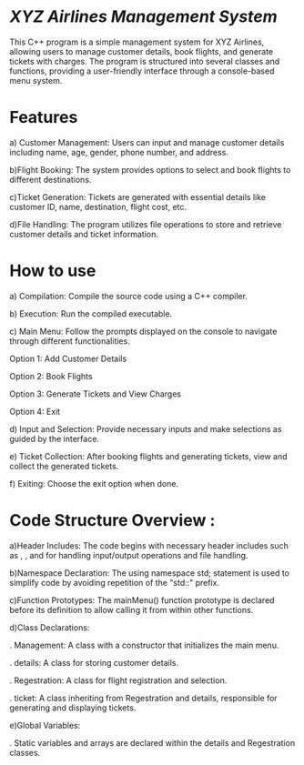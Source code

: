 # ***XYZ Airlines Management System***

This C++ program is a simple management system for XYZ Airlines, allowing users to manage customer details, book flights, and generate tickets with charges. The program is structured into several classes and functions, providing a user-friendly interface through a console-based menu system.

# **Features**

a) Customer Management: Users can input and manage customer details including name, age, gender, phone number, and address.

b)Flight Booking: The system provides options to select and book flights to different destinations.

c)Ticket Generation: Tickets are generated with essential details like customer ID, name, destination, flight cost, etc.

d)File Handling: The program utilizes file operations to store and retrieve customer details and ticket information.

# **How to use**

a) Compilation: Compile the source code using a C++ compiler.

b) Execution: Run the compiled executable.

c) Main Menu: Follow the prompts displayed on the console to navigate through different functionalities.

Option 1: Add Customer Details

Option 2: Book Flights

Option 3: Generate Tickets and View Charges

Option 4: Exit

d) Input and Selection: Provide necessary inputs and make selections as guided by the interface.

e) Ticket Collection: After booking flights and generating tickets, view and collect the generated tickets.

f) Exiting: Choose the exit option when done.

# **Code Structure Overview** :

a)Header Includes: The code begins with necessary header includes such as <iostream>, <fstream>, and <iomanip> for handling input/output operations and file handling.

b)Namespace Declaration: The using namespace std; statement is used to simplify code by avoiding repetition of the "std::"  prefix.

c)Function Prototypes: The mainMenu() function prototype is declared before its definition to allow calling it from within other functions.

d)Class Declarations:

   . Management: A class with a constructor that initializes the main menu.

   . details: A class for storing customer details.

   . Regestration: A class for flight registration and selection.

   . ticket: A class inheriting from Regestration and details, responsible for generating and displaying tickets.

e)Global Variables:

  . Static variables and arrays are declared within the details and Regestration classes.


  
